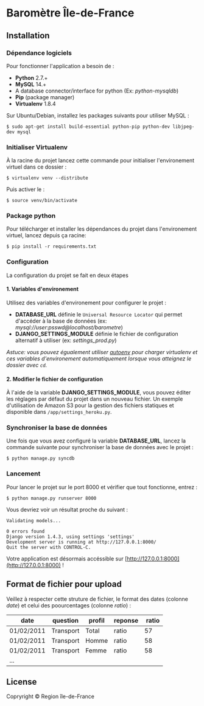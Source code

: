 # Baromètre Île-de-France

## Installation

### Dépendance logiciels
Pour fonctionner l'application a besoin de :

* **Python** 2.7.+
* **MySQL** 14.+
* A database connector/interface for python (Ex: *python-mysqldb*)
* **Pip** (package manager)
* **Virtualenv** 1.8.4

Sur Ubuntu/Debian, installez les packages suivants pour utiliser MySQL :

    $ sudo apt-get install build-essential python-pip python-dev libjpeg-dev mysql

### Initialiser Virtualenv
À la racine du projet lancez cette commande pour initialiser l'environement virtuel dans ce dossier :

    $ virtualenv venv --distribute

Puis activer le :
    
    $ source venv/bin/activate


### Package python
Pour télécharger et installer les dépendances du projet dans l'environement virtuel, lancez depuis ça racine:

    $ pip install -r requirements.txt

### Configuration
La configuration du projet se fait en deux étapes

#### 1. Variables d'environement 
Utilisez des variables d'environement pour configurer le projet :

* **DATABASE_URL** définie le `Universal Resource Locator` qui permet d'accéder à la base de données (ex: *mysql://user:psswd@localhost/barometre*)
* **DJANGO\_SETTINGS\_MODULE** définie le fichier de configuration alternatif à utiliser (ex: *settings_prod.py*)


*Astuce: vous pouvez égualement utiliser [autoenv](https://github.com/kennethreitz/autoenv) pour charger virtualenv et ces variables d'environement automatiquement lorsque vous atteignez le dossier avec `cd`.*

#### 2. Modifier le fichier de configuration
À l'aide de la variable **DJANGO\_SETTINGS\_MODULE**, vous pouvez éditer les réglages par défaut du projet dans un nouveau fichier. Un exemple d'utilisation de Amazon S3 pour la gestion des fichiers statiques et disponible dans `/app/settings_heroku.py`.

### Synchroniser la base de données
Une fois que vous avez configuré la variable **DATABASE_URL**, lancez la commande suivante pour synchroniser la base de données avec le projet :

    $ python manage.py syncdb

### Lancement
Pour lancer le projet sur le port 8000 et vérifier que tout fonctionne, entrez :

    $ python manage.py runserver 8000

Vous devriez voir un résultat proche du suivant :

    Validating models...

    0 errors found
    Django version 1.4.3, using settings 'settings'
    Development server is running at http://127.0.0.1:8000/
    Quit the server with CONTROL-C.

Votre application est désormais accéssible sur [http://127.0.0.1:8000](http://127.0.0.1:8000) !

## Format de fichier pour upload

Veillez à respecter cette struture de fichier, le format des dates (colonne *date*) et celui des poourcentages (colonne *ratio*) :

date | question | profil | reponse  | ratio
--- | --- | --- | --- | ---
01/02/2011 | Transport | Total | ratio | 57
01/02/2011 | Transport | Homme | ratio | 58
01/02/2011 | Transport | Femme | ratio | 58
... |

## License
Copryright © Region île-de-France
